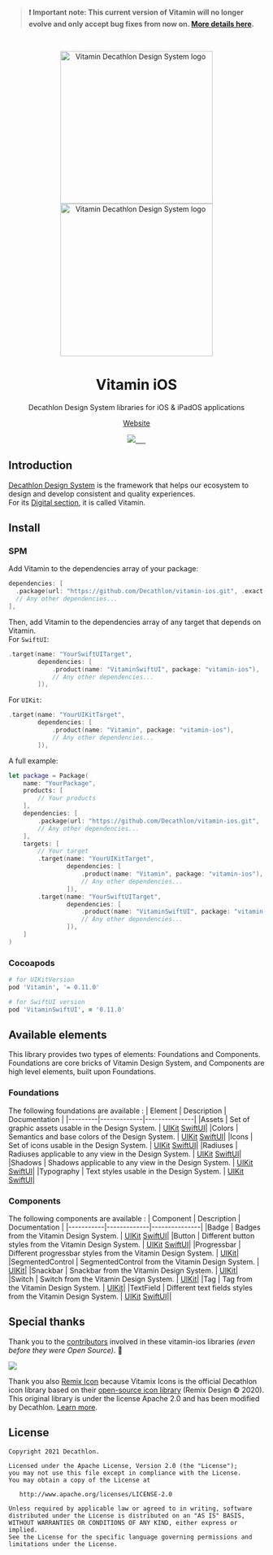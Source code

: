 > **❗ Important note: This current version of Vitamin will no longer evolve and only accept bug fixes from now on. [More details here](https://github.com/Decathlon/vitamin-design/blob/main/IMPORTANT_NOTE.md).**

<br />

<p align="center">
  <img
    width="300px"
    src="https://user-images.githubusercontent.com/9600228/102414461-e3b92b00-3ff6-11eb-9c96-5f37c4d5e02c.png#gh-light-mode-only"
    alt="Vitamin Decathlon Design System logo" />
  <img
    width="300px"
    src="https://user-images.githubusercontent.com/9600228/147513091-66fcc204-279b-4140-9be5-c16744c0f637.png#gh-dark-mode-only"
    alt="Vitamin Decathlon Design System logo" />
</p>

<h1 align="center">Vitamin iOS</h1>

<p align="center">Decathlon Design System libraries for iOS & iPadOS applications</p>

<p align="center">
  <a href="https://www.decathlon.design">Website</a>
</p>

<p align="center">
  <a aria-label="contributors graph" href="https://github.com/Decathlon/vitamin-ios/graphs/contributors">
    <img src="https://img.shields.io/github/contributors/Decathlon/vitamin-ios.svg">
  </a>
  <a aria-label="last commit" href="https://github.com/Decathlon/vitamin-ios/commits">
    <img alt="" src="https://img.shields.io/github/last-commit/Decathlon/vitamin-ios.svg">
  </a>
  <a aria-label="license" href="https://github.com/Decathlon/vitamin-ios/blob/main/LICENSE">
    <img src="https://img.shields.io/github/license/Decathlon/vitamin-ios.svg" alt="">
  </a>
  <a aria-label="Quality Gate Status" href="https://sonarcloud.io/dashboard?id=Decathlon_vitamin-ios">
    <img src="https://sonarcloud.io/api/project_badges/measure?project=Decathlon_vitamin-ios&metric=alert_status" alt="" />
  </a>
  <a aria-label="Bitrise Build Status" href="https://app.bitrise.io/app/c0b012b2a9e1cb6e">
    <img src="https://app.bitrise.io/app/c0b012b2a9e1cb6e/status.svg?token=y1VZkNa676yImmtWrEHVLw&branch=main" alt="" />
  </a>
  <a aria-label="slack" href="https://join.slack.com/t/decathlon-design/shared_invite/zt-13kxb50ar-iHzqV~Olsu4~NCkEPj5c4g">
    <img src="https://img.shields.io/badge/slack-Decathlon%20Design%20System-purple.svg?logo=slack" alt="">
  </a>
</p>

## Introduction

[Decathlon Design System](https://decathlon.design) is the framework that helps our ecosystem to design and develop consistent and quality experiences.  
For its [Digital section](https://www.decathlon.design/726f8c765/p/6145b2-overview), it is called Vitamin.

## Install

### SPM

Add Vitamin to the dependencies array of your package:  
```swift
dependencies: [
  .package(url: "https://github.com/Decathlon/vitamin-ios.git", .exact("0.11.0")),
  // Any other dependencies...
],
```
Then, add Vitamin to the dependencies array of any target that depends on Vitamin.  
For `SwiftUI`:  
```swift
.target(name: "YourSwiftUITarget",
        dependencies: [
            .product(name: "VitaminSwiftUI", package: "vitamin-ios"),
            // Any other dependencies...
        ]),
```
For `UIKit`:  
```swift
.target(name: "YourUIKitTarget",
        dependencies: [
            .product(name: "Vitamin", package: "vitamin-ios"),
            // Any other dependencies...
        ]),
```

A full example:  
```swift
let package = Package(
    name: "YourPackage",
    products: [
        // Your products
    ],
    dependencies: [
        .package(url: "https://github.com/Decathlon/vitamin-ios.git", .exact("0.11.0")),
        // Any other dependencies...
    ],
    targets: [
        // Your target
        .target(name: "YourUIKitTarget",
                dependencies: [
                    .product(name: "Vitamin", package: "vitamin-ios"),
                    // Any other dependencies...
                ]), 
        .target(name: "YourSwiftUITarget",
                dependencies: [
                    .product(name: "VitaminSwiftUI", package: "vitamin-ios"),
                    // Any other dependencies...
                ]),
    ]
)
```

### Cocoapods
```ruby
# for UIKitVersion
pod 'Vitamin', '= 0.11.0'

# for SwiftUI version
pod 'VitaminSwiftUI', = '0.11.0'
```

## Available elements

This library provides two types of elements: Foundations and Components.  
Foundations are core bricks of Vitamin Design System, and Components are high level elements, built upon Foundations.

### Foundations
The following foundations are available :
| Element | Description | Documentation |
|---------|-------------|---------------|
|Assets   | Set of graphic assets usable in the Design System. | [UIKit](./Sources/VitaminUIKit/Foundations/Assets#readme) [SwiftUI](./Sources/VitaminSwiftUI/Foundations/Assets#readme)|
|Colors   | Semantics and base colors of the Design System. | [UIKit](./Sources/VitaminUIKit/Foundations/Colors#readme) [SwiftUI](./Sources/VitaminSwiftUI/Foundations/Colors#readme)|
|Icons   | Set of icons usable in the Design System. | [UIKit](./Sources/VitaminUIKit/Foundations/Icons#readme) [SwiftUI](./Sources/VitaminSwiftUI/Foundations/Icons#readme)|
|Radiuses   | Radiuses applicable to any view in the Design System. | [UIKit](./Sources/VitaminUIKit/Foundations/Radiuses#readme) [SwiftUI](./Sources/VitaminSwiftUI/Foundations/Radiuses#readme)|
|Shadows   | Shadows applicable to any view in the Design System. | [UIKit](./Sources/VitaminUIKit/Foundations/Shadows#readme) [SwiftUI](./Sources/VitaminSwiftUI/Foundations/Shadows#readme)|
|Typography | Text styles usable in the Design System. | [UIKit](./Sources/VitaminUIKit/Foundations/Typography#readme) [SwiftUI](./Sources/VitaminSwiftUI/Foundations/Typography#readme)|


### Components
The following components are available :
| Component | Description | Documentation |
|-----------|-------------|---------------|
|Badge | Badges from the Vitamin Design System. | [UIKit](./Sources/VitaminUIKit/Components/Badge#readme) [SwiftUI](./Sources/VitaminSwiftUI/Components/Badge#readme)|
|Button | Different button styles from the Vitamin Design System. | [UIKit](./Sources/VitaminUIKit/Components/Button#readme) [SwiftUI](./Sources/VitaminSwiftUI/Components/Button#readme)|
|Progressbar | Different progressbar styles from the Vitamin Design System. | [UIKit](./Sources/VitaminUIKit/Components/Progressbar#readme)|
|SegmentedControl | SegmentedControl from the Vitamin Design System. | [UIKit](./Sources/VitaminUIKit/Components/SegmentedControl#readme)|
|Snackbar | Snackbar from the Vitamin Design System. | [UIKit](./Sources/VitaminUIKit/Components/Snackbar#readme)|
|Switch | Switch from the Vitamin Design System. | [UIKit](./Sources/VitaminUIKit/Components/Switch#readme)|
|Tag | Tag from the Vitamin Design System. | [UIKit](./Sources/VitaminUIKit/Components/Tag#readme)|
|TextField | Different text fields styles from the Vitamin Design System. | [UIKit](./Sources/VitaminUIKit/Components/TextField#readme)  [SwiftUI](./Sources/VitaminSwiftUI/Components/TextField#readme)||

## Special thanks

Thank you to the [contributors](CONTRIBUTORS.md) involved in these vitamin-ios libraries _(even before they were Open Source)_. 💙

<a href="https://github.com/decathlon/vitamin-ios/graphs/contributors">
  <img src="https://contrib.rocks/image?repo=decathlon/vitamin-ios" />
</a>

Thank you also [Remix Icon](https://remixicon.com) because Vitamix Icons is the official Decathlon icon library based on their [open-source icon library](https://github.com/Remix-Design/RemixIcon) (Remix Design © 2020). This original library is under the license Apache 2.0 and has been modified by Decathlon. [Learn more](https://www.decathlon.design/726f8c765/p/58575f-vitamix-license).

## License

    Copyright 2021 Decathlon.

    Licensed under the Apache License, Version 2.0 (the "License");
    you may not use this file except in compliance with the License.
    You may obtain a copy of the License at

       http://www.apache.org/licenses/LICENSE-2.0

    Unless required by applicable law or agreed to in writing, software
    distributed under the License is distributed on an "AS IS" BASIS,
    WITHOUT WARRANTIES OR CONDITIONS OF ANY KIND, either express or implied.
    See the License for the specific language governing permissions and
    limitations under the License.
